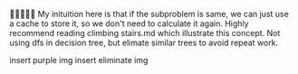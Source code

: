 🌟🌟🌟🌟🌟  My inituition here is that if the subproblem is same, we can just use a cache to store it, so we don't need to calculate it again. Highly recommend reading climbing stairs.md which illustrate this concept. Not using dfs in decision tree, but elimate similar trees to avoid repeat work.

insert purple img
insert eliminate img
